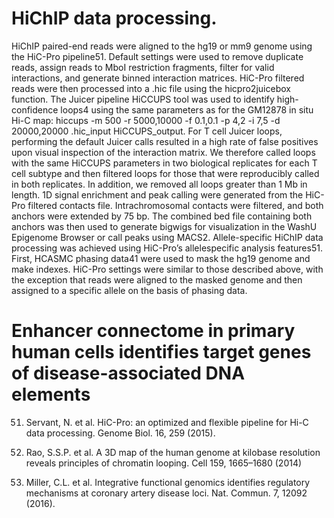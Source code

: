# HiChIP data processing. 

HiChIP paired-end reads were aligned to the hg19
or mm9 genome using the HiC-Pro pipeline51. Default settings were used to
remove duplicate reads, assign reads to MboI restriction fragments, filter for
valid interactions, and generate binned interaction matrices. HiC-Pro filtered
reads were then processed into a .hic file using the hicpro2juicebox function.
The Juicer pipeline HiCCUPS tool was used to identify high-confidence
loops4 using the same parameters as for the GM12878 in situ Hi-C map: hiccups
-m 500 -r 5000,10000 -f 0.1,0.1 -p 4,2 -i 7,5 -d 20000,20000 .hic_input
HiCCUPS_output. For T cell Juicer loops, performing the default Juicer calls
resulted in a high rate of false positives upon visual inspection of the interaction
matrix. We therefore called loops with the same HiCCUPS parameters
in two biological replicates for each T cell subtype and then filtered loops for
those that were reproducibly called in both replicates. In addition, we removed
all loops greater than 1 Mb in length.
1D signal enrichment and peak calling were generated from the HiC-Pro
filtered contacts file. Intrachromosomal contacts were filtered, and both
anchors were extended by 75 bp. The combined bed file containing both
anchors was then used to generate bigwigs for visualization in the WashU
Epigenome Browser or call peaks using MACS2.
Allele-specific HiChIP data processing was achieved using HiC-Pro’s allelespecific
analysis features51. First, HCASMC phasing data41 were used to mask
the hg19 genome and make indexes. HiC-Pro settings were similar to those
described above, with the exception that reads were aligned to the masked
genome and then assigned to a specific allele on the basis of phasing data.


# Enhancer connectome in primary human cells identifies target genes of disease-associated DNA elements

51. Servant, N. et al. HiC-Pro: an optimized and flexible pipeline for Hi-C data processing. Genome Biol. 16, 259 (2015).

4. Rao, S.S.P. et al. A 3D map of the human genome at kilobase resolution reveals principles of chromatin looping. Cell 159, 1665–1680 (2014)

41. Miller, C.L. et al. Integrative functional genomics identifies regulatory mechanisms at coronary artery disease loci. Nat. Commun. 7, 12092 (2016).
